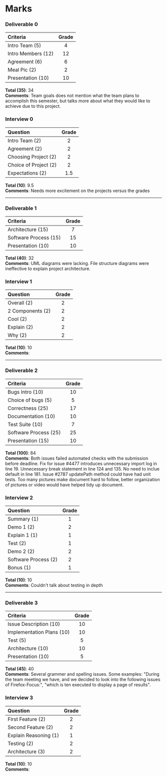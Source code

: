 # Marks

### Deliverable 0

| Criteria | Grade |
| :------- | :-----: |
| Intro Team (5) | 4 | 
| Intro Members (12) | 12 |  
| Agreement (6) | 6 |  
| Meal Pic (2) | 2 |  
| Presentation (10) | 10 | 

**Total (35)**: 34  
**Comments**: Team goals does not mention what the team plans to accomplish this semester, but talks more about what they would like to achieve due to this project.  

### Interview 0

| Question | Grade |
| :------- | :-----: |
| Intro Team (2) | 2 |
| Agreement (2) | 2 |
| Choosing Project (2) | 2 |  
| Choice of Project (2) | 2 |  
| Expectations (2) | 1.5 |  

**Total (10)**: 9.5  
**Comments**: Needs more excitement on the projects versus the grades  

----------------

### Deliverable 1

| Criteria | Grade |
| :------- | :-----: |
| Architecture (15) | 7 |  
| Software Process (15) | 15 |  
| Presentation (10) | 10 |  

**Total (40)**: 32  
**Comments**: UML diagrams were lacking. File structure diagrams were ineffective to explain project architecture.  

### Interview 1

| Question | Grade |
| :------- | :-----: |
| Overall (2) | 2 |  
| 2 Components (2) | 2 |  
| Cool (2) | 2 |  
| Explain (2) | 2 |  
| Why (2) | 2 |  

**Total (10)**: 10  
**Comments**:  

-----------------

### Deliverable 2

| Criteria | Grade |
| :------- | :-----: |
| Bugs Intro (10) | 10 |  
| Choice of bugs (5) | 5 |  
| Correctness (25) | 17 |  
| Documentation (10) | 10 |
| Test Suite (10) | 7 | 
| Software Process (25) | 25 |
| Presentation (15) | 10 |

**Total (100)**: 84  
**Comments**: Both issues failed automated checks with the submission before deadline. Fix for issue #4477 introduces unnecessary import log in line 19. Unnecessary break statement in line 124 and 135. No need to inclue default in line 181. Issue #2787 updatePath method could have had unit tests. Too many pictures make document hard to follow, better organization of pictures or video would have helped tidy up document.  

### Interview 2

| Question | Grade |
| :------- | :-----: |
| Summary (1) | 1 |  
| Demo 1 (2) | 2 |  
| Explain 1 (1) | 1 |  
| Test (2) | 1 |  
| Demo 2 (2) | 2 |  
| Software Process (2) | 2 | 
| Bonus (1) | 1 |

**Total (10)**: 10   
**Comments**: Couldn't talk about testing in depth   

-----------------

### Deliverable 3

| Criteria | Grade |
| :------- | :-----: |
| Issue Description (10) | 10 |  
| Implementation Plans (10) | 10 |  
| Test (5) | 5 |  
| Architecture (10) | 10 |
| Presentation (10) | 5 |  

**Total (45)**: 40  
**Comments**: Several grammer and spelling issues. Some examples: "During the team meeting we have, and we decided to look into the following issues of Firefox-Focus:", "which is ten executed to display a page of results".   

### Interview 3

| Question | Grade |
| :------- | :-----: |
| First Feature (2) | 2 |  
| Second Feature (2) | 2 |  
| Explain Reasoning (1) | 1 |  
| Testing (2) | 2 |  
| Architecture (3) | 2 |  

**Total (10)**: 10   
**Comments**:   

